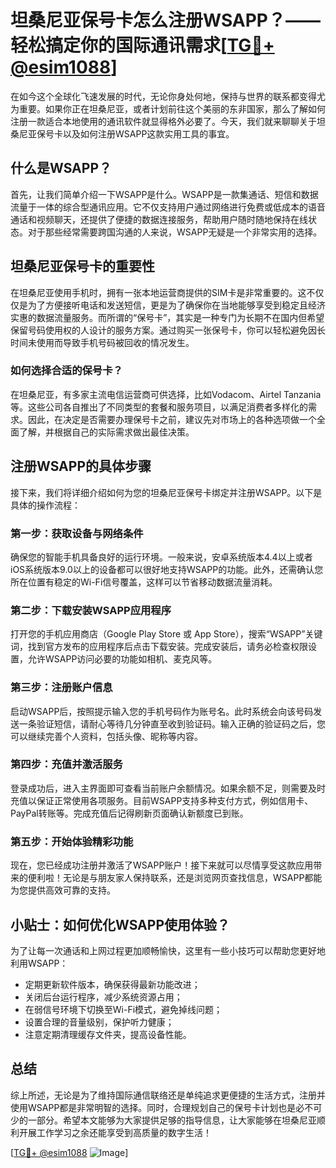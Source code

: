 # 坦桑尼亚保号卡怎么注册WSAPP？——轻松搞定你的国际通讯需求[[TG💪+ @esim1088](https://t.me/s/esim1088)]

在如今这个全球化飞速发展的时代，无论你身处何地，保持与世界的联系都变得尤为重要。如果你正在坦桑尼亚，或者计划前往这个美丽的东非国家，那么了解如何注册一款适合本地使用的通讯软件就显得格外必要了。今天，我们就来聊聊关于坦桑尼亚保号卡以及如何注册WSAPP这款实用工具的事宜。

## 什么是WSAPP？

首先，让我们简单介绍一下WSAPP是什么。WSAPP是一款集通话、短信和数据流量于一体的综合型通讯应用。它不仅支持用户通过网络进行免费或低成本的语音通话和视频聊天，还提供了便捷的数据连接服务，帮助用户随时随地保持在线状态。对于那些经常需要跨国沟通的人来说，WSAPP无疑是一个非常实用的选择。

## 坦桑尼亚保号卡的重要性

在坦桑尼亚使用手机时，拥有一张本地运营商提供的SIM卡是非常重要的。这不仅仅是为了方便接听电话和发送短信，更是为了确保你在当地能够享受到稳定且经济实惠的数据流量服务。而所谓的“保号卡”，其实是一种专门为长期不在国内但希望保留号码使用权的人设计的服务方案。通过购买一张保号卡，你可以轻松避免因长时间未使用而导致手机号码被回收的情况发生。

### 如何选择合适的保号卡？

在坦桑尼亚，有多家主流电信运营商可供选择，比如Vodacom、Airtel Tanzania等。这些公司各自推出了不同类型的套餐和服务项目，以满足消费者多样化的需求。因此，在决定是否需要办理保号卡之前，建议先对市场上的各种选项做一个全面了解，并根据自己的实际需求做出最佳决策。

## 注册WSAPP的具体步骤

接下来，我们将详细介绍如何为您的坦桑尼亚保号卡绑定并注册WSAPP。以下是具体的操作流程：

### 第一步：获取设备与网络条件

确保您的智能手机具备良好的运行环境。一般来说，安卓系统版本4.4以上或者iOS系统版本9.0以上的设备都可以很好地支持WSAPP的功能。此外，还需确认您所在位置有稳定的Wi-Fi信号覆盖，这样可以节省移动数据流量消耗。

### 第二步：下载安装WSAPP应用程序

打开您的手机应用商店（Google Play Store 或 App Store），搜索“WSAPP”关键词，找到官方发布的应用程序后点击下载安装。完成安装后，请务必检查权限设置，允许WSAPP访问必要的功能如相机、麦克风等。

### 第三步：注册账户信息

启动WSAPP后，按照提示输入您的手机号码作为账号名。此时系统会向该号码发送一条验证短信，请耐心等待几分钟直至收到验证码。输入正确的验证码之后，您可以继续完善个人资料，包括头像、昵称等内容。

### 第四步：充值并激活服务

登录成功后，进入主界面即可查看当前账户余额情况。如果余额不足，则需要及时充值以保证正常使用各项服务。目前WSAPP支持多种支付方式，例如信用卡、PayPal转账等。完成充值后记得刷新页面确认新额度已到账。

### 第五步：开始体验精彩功能

现在，您已经成功注册并激活了WSAPP账户！接下来就可以尽情享受这款应用带来的便利啦！无论是与朋友家人保持联系，还是浏览网页查找信息，WSAPP都能为您提供高效可靠的支持。

## 小贴士：如何优化WSAPP使用体验？

为了让每一次通话和上网过程更加顺畅愉快，这里有一些小技巧可以帮助您更好地利用WSAPP：

- 定期更新软件版本，确保获得最新功能改进；
- 关闭后台运行程序，减少系统资源占用；
- 在弱信号环境下切换至Wi-Fi模式，避免掉线问题；
- 设置合理的音量级别，保护听力健康；
- 注意定期清理缓存文件夹，提高设备性能。

## 总结

综上所述，无论是为了维持国际通信联络还是单纯追求更便捷的生活方式，注册并使用WSAPP都是非常明智的选择。同时，合理规划自己的保号卡计划也是必不可少的一部分。希望本文能够为大家提供足够的指导信息，让大家能够在坦桑尼亚顺利开展工作学习之余还能享受到高质量的数字生活！

[[TG💪+ @esim1088](https://t.me/s/esim1088) ![Image](https://i.postimg.cc/4NQfJmqS/Snipaste-2025-05-13-00-14-12.png)]